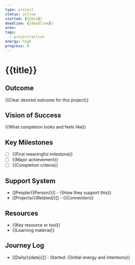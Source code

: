 ```yaml
---
type: project
status: active
started: {{date}}
deadline: {{deadline}}
area: 
tags:
  - project/active
energy: high
progress: 0
---
```


# {{title}}

## Outcome
{{Clear desired outcome for this project}}

## Vision of Success
{{What completion looks and feels like}}

## Key Milestones
- [ ] {{First meaningful milestone}}
- [ ] {{Major achievement}}
- [ ] {{Completion criteria}}

## Support System
- [[People/{{Person}}]] - {{How they support this}}
- [[Projects/{{Related}}]] - {{Connection}}

## Resources
- {{Key resource or tool}}
- {{Learning material}}

## Journey Log
- [[Daily/{{date}}]] - Started: {{Initial energy and intentions}}